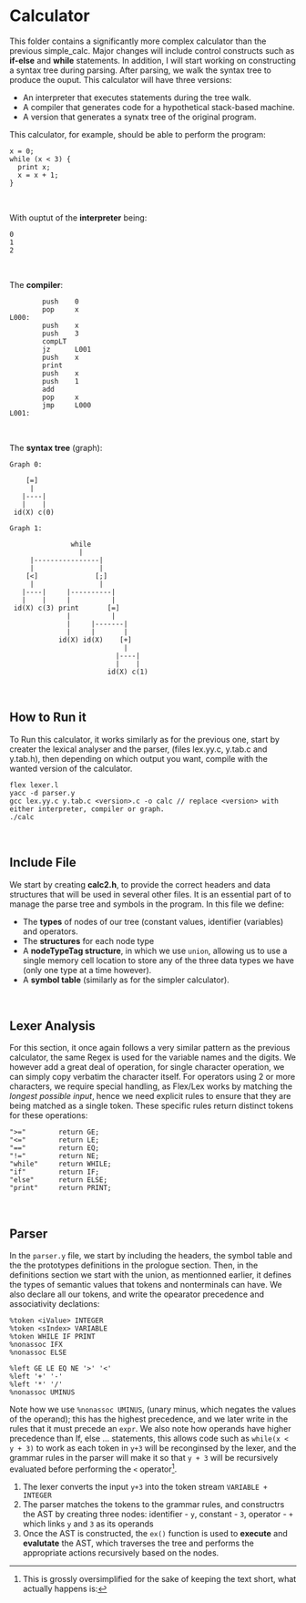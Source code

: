 # Calculator

This folder contains a significantly more complex calculator than the previous simple_calc. Major changes will include control constructs such as **if-else** and **while** statements. In addition, I will start working on constructing a syntax tree during parsing. After parsing, we walk the syntax tree to produce the ouput. This calculator will have three versions:
- An interpreter that executes statements during the tree walk.
- A compiler that generates code for a hypothetical stack-based machine.
- A version that generates a synatx tree of the original program.

This calculator, for example, should be able to perform the program:

```
x = 0;
while (x < 3) {
  print x;
  x = x + 1;
}
```

<br>

With ouptut of the **interpreter** being:

```
0
1
2
```

<br>

The **compiler**:

```
        push    0
        pop     x
L000:
        push    x
        push    3
        compLT
        jz      L001
        push    x
        print
        push    x
        push    1
        add
        pop     x
        jmp     L000
L001:
```

<br>

The **syntax tree** (graph):

```
Graph 0:

    [=]
     |
   |----|
   |    |
 id(X) c(0)

Graph 1:

               while
                 |
     |----------------|
     |                |
    [<]              [;]
     |                |
   |----|     |----------|
   |    |     |          |
 id(X) c(3) print       [=]
              |          |
              |     |-------|
              |     |       |
            id(X) id(X)    [+]
                            |
                          |----|
                          |    |
                        id(X) c(1)

```

<br>

## How to Run it

To Run this calculator, it works similarly as for the previous one, start by creater the lexical analyser and the parser, (files lex.yy.c, y.tab.c and y.tab.h), then depending on which output you want, compile with the wanted version of the calculator.

```
flex lexer.l
yacc -d parser.y
gcc lex.yy.c y.tab.c <version>.c -o calc // replace <version> with either interpreter, compiler or graph.
./calc
```

<br>

## Include File

We start by creating **calc2.h**, to provide the correct headers and data structures that will be used in several other files. It is an essential part of to manage the parse tree and symbols in the program.
In this file we define:
- The **types** of nodes of our tree (constant values, identifier (variables) and operators.
- The **structures** for each node type
- A **nodeTypeTag structure**, in which we use `union`, allowing us to use a single memory cell location to store any of the three data types we have (only one type at a time however).
- A **symbol table** (similarly as for the simpler calculator).

<br>

## Lexer Analysis

For this section, it once again follows a very similar pattern as the previous calculator, the same Regex is used for the variable names and the digits. We however add a great deal of operation, for single character operation, we can simply copy verbatim the character itself. For operators using 2 or more characters, we require special handling, as Flex/Lex works by matching the _longest possible input_, hence we need explicit rules to ensure that they are being matched as a single token. These specific rules return distinct tokens for these operations:

```
">="        return GE;
"<="        return LE;
"=="        return EQ;
"!="        return NE;
"while"     return WHILE;
"if"        return IF;
"else"      return ELSE;
"print"     return PRINT;
```

<br>

## Parser

In the `parser.y` file, we start by including the headers, the symbol table and the the prototypes definitions in the prologue section. Then, in the definitions section we start with the union, as mentionned earlier, it defines the types of semantic values that tokens and nonterminals can have. We also declare all our tokens, and write the opearator precedence and associativity declations:

```
%token <iValue> INTEGER
%token <sIndex> VARIABLE
%token WHILE IF PRINT
%nonassoc IFX
%nonassoc ELSE

%left GE LE EQ NE '>' '<'
%left '+' '-'
%left '*' '/'
%nonassoc UMINUS
```

Note how we use `%nonassoc UMINUS`, (unary minus, which negates the values of the operand); this has the highest precedence, and we later write in the rules that it must precede an `expr`.  We also note how operands have higher precedence than If, else ... statements, this allows code such as `while(x < y + 3)` to work as each token in `y+3` will be reconginsed by the lexer, and the grammar rules in the parser will make it so that `y + 3` will be recursively evaluated before performing the  `<` operator[^1].

[^1]: This is grossly oversimplified for the sake of keeping the text short, what actually happens is:
1. The lexer converts the input `y+3` into the token stream `VARIABLE + INTEGER`
2. The parser matches the tokens to the grammar rules, and constructrs the AST by creating three nodes: identifier - `y`, constant - `3`, operator - `+` which links `y` and `3` as its operands
3. Once the AST is constructed, the `ex()` function is used to **execute** and **evalutate** the AST, which traverses the tree and performs the appropriate actions recursively based on the nodes.



